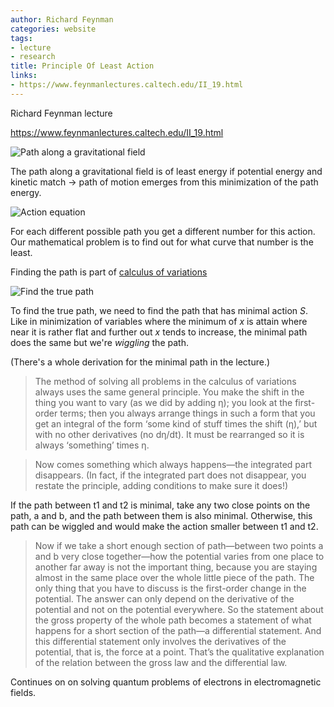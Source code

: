 ```yaml
---
author: Richard Feynman
categories: website
tags:
- lecture
- research
title: Principle Of Least Action
links:
- https://www.feynmanlectures.caltech.edu/II_19.html
---
```


Richard Feynman lecture

<https://www.feynmanlectures.caltech.edu/II_19.html>

![Path along a gravitational field](../attachments/f19-01b_mg.jpeg)

The path along a gravitational field is of least energy if potential energy and kinetic match -> path of motion emerges from this minimization of the path energy.

![Action equation](../attachments/2021-07-13-22-21-52.png)

For each different possible path you get a different number for this action. Our mathematical problem is to find out for what curve that number is the least.

Finding the path is part of [calculus of variations](https://en.wikipedia.org/wiki/Calculus_of_variations)

![Find the true path](../attachments/2021-07-13-22-25-05.png)

To find the true path, we need to find the path that has minimal action $S$. Like in minimization of variables where the minimum of $x$ is attain where near it is rather flat and further out $x$ tends to increase, the minimal path does the same but we're *wiggling* the path.

(There's a whole derivation for the minimal path in the lecture.)

> The method of solving all problems in the calculus of variations always uses the same general principle. You make the shift in the thing you want to vary (as we did by adding η); you look at the first-order terms; then you always arrange things in such a form that you get an integral of the form ‘some kind of stuff times the shift (η),’ but with no other derivatives (no dη/dt). It must be rearranged so it is always ‘something’ times η.

> Now comes something which always happens—the integrated part disappears. (In fact, if the integrated part does not disappear, you restate the principle, adding conditions to make sure it does!)

If the path between t1 and t2 is minimal, take any two close points on the path, a and b, and the path between them is also minimal. Otherwise, this path can be wiggled and would make the action smaller between t1 and t2.

> Now if we take a short enough section of path—between two points a and b very close together—how the potential varies from one place to another far away is not the important thing, because you are staying almost in the same place over the whole little piece of the path. The only thing that you have to discuss is the first-order change in the potential. The answer can only depend on the derivative of the potential and not on the potential everywhere. So the statement about the gross property of the whole path becomes a statement of what happens for a short section of the path—a differential statement. And this differential statement only involves the derivatives of the potential, that is, the force at a point. That’s the qualitative explanation of the relation between the gross law and the differential law.

Continues on on solving quantum problems of electrons in electromagnetic fields.
